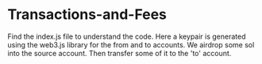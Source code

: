 # Transactions-and-Fees

Find the index.js file to understand the code.
Here a keypair is generated using the web3.js library for the from and to accounts.
We airdrop some sol into the source account. Then transfer some of it to the 'to' account.
